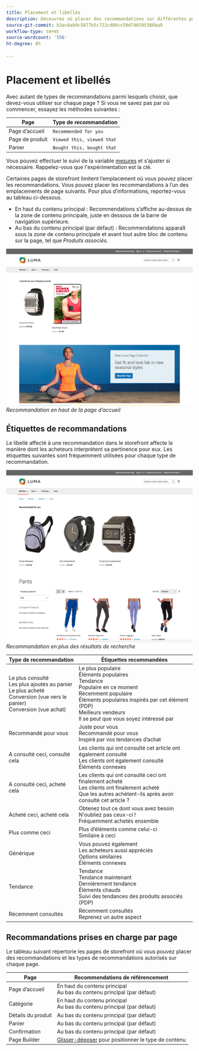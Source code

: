 ```yaml
---
title: Placement et libellés
description: Découvrez où placer des recommandations sur différentes pages de votre site et des suggestions pour les étiquettes fréquemment utilisées pour chaque type de recommandation.
source-git-commit: b3ac6ab9c5877b5c722cd08cc50d746595386ba9
workflow-type: tm+mt
source-wordcount: '556'
ht-degree: 0%

---
```


# Placement et libellés

Avec autant de types de recommandations parmi lesquels choisir, que devez-vous utiliser sur chaque page ? Si vous ne savez pas par où commencer, essayez les méthodes suivantes :

| Page | Type de recommandation |
|---|---|
| Page d’accueil | `Recommended for you` |
| Page de produit | `Viewed this, viewed that` |
| Panier | `Bought this, bought that` |

Vous pouvez effectuer le suivi de la variable [mesures](workspace.md) et s’ajuster si nécessaire. Rappelez-vous que l&#39;expérimentation est la clé.

Certaines pages de storefront limitent l’emplacement où vous pouvez placer les recommandations. Vous pouvez placer les recommandations à l’un des emplacements de page suivants. Pour plus d’informations, reportez-vous au tableau ci-dessous.

- En haut du contenu principal : Recommendations s’affiche au-dessus de la zone de contenu principale, juste en dessous de la barre de navigation supérieure.
- Au bas du contenu principal (par défaut) : Recommendations apparaît sous la zone de contenu principale et avant tout autre bloc de contenu sur la page, tel que _Produits associés_.

![Emplacement des recommandations](assets/storefront-home-page-top.png)
_Recommandation en haut de la page d’accueil_

## Étiquettes de recommandations

Le libellé affecté à une recommandation dans le storefront affecte la manière dont les acheteurs interprètent sa pertinence pour eux. Les étiquettes suivantes sont fréquemment utilisées pour chaque type de recommandation.

![Emplacement des recommandations](assets/storefront-search-results-top.png)
_Recommandation en plus des résultats de recherche_

| Type de recommandation | Étiquettes recommandées |
|---|---|
| Le plus consulté<br> Les plus ajoutés au panier<br>Le plus acheté<br>Conversion (vue vers le panier)<br>Conversion (vue achat) | Le plus populaire<br>Éléments populaires<br>Tendance<br>Populaire en ce moment<br>Récemment populaire<br>Éléments populaires inspirés par cet élément (PDP)<br>Meilleurs vendeurs<br>Il se peut que vous soyez intéressé par |
| Recommandé pour vous | Juste pour vous<br>Recommandé pour vous<br>Inspiré par vos tendances d’achat |
| A consulté ceci, consulté cela | Les clients qui ont consulté cet article ont également consulté<br>Les clients ont également consulté<br>Éléments connexes |
| A consulté ceci, acheté cela | Les clients qui ont consulté ceci ont finalement acheté<br>Les clients ont finalement acheté<br>Que les autres achètent-ils après avoir consulté cet article ? |
| Acheté ceci, acheté cela | Obtenez tout ce dont vous avez besoin<br>N&#39;oubliez pas ceux-ci !<br>Fréquemment achetés ensemble |
| Plus comme ceci | Plus d’éléments comme celui-ci<br>Similaire à ceci |
| Générique | Vous pouvez également<br>Les acheteurs aussi appréciés<br>Options similaires<br>Éléments connexes |
| Tendance | Tendance<br>Tendance maintenant<br>Dernièrement tendance<br>Éléments chauds<br>Suivi des tendances des produits associés (PDP) |
| Récemment consultés | Récemment consultés<br>Reprenez un autre aspect |

## Recommandations prises en charge par page

Le tableau suivant répertorie les pages de storefront où vous pouvez placer des recommandations et les types de recommandations autorisés sur chaque page.

| Page | Recommendations de référencement |
|---|---|
| Page d’accueil | En haut du contenu principal<br>Au bas du contenu principal (par défaut) | Le plus consulté<br>Le plus acheté<br>Les plus ajoutés au panier<br>Recommandé pour vous<br>Tendance |
| Catégorie | En haut du contenu principal<br>Au bas du contenu principal (par défaut) | Le plus consulté<br>Le plus acheté<br>Les plus ajoutés au panier<br>Recommandé pour vous<br>Tendance |
| Détails du produit | Au bas du contenu principal (par défaut) | Le plus consulté<br>Le plus acheté<br>Les plus ajoutés au panier<br>A consulté ceci, consulté cela<br>Consulté ceci, acheté cela<br>Acheté ceci, acheté cela<br>Plus comme suit<br>Tendance<br>similarité visuelle |
| Panier | Au bas du contenu principal (par défaut) | Le plus consulté<br>Le plus acheté<br>Les plus ajoutés au panier<br>A consulté ceci, consulté cela<br>Consulté ceci, acheté cela<br>Acheté ceci, acheté cela<br>Plus comme suit<br>Tendance |
| Confirmation | Au bas du contenu principal (par défaut) | Le plus consulté<br>Le plus acheté<br>Les plus ajoutés au panier<br>A consulté ceci, consulté cela<br>Consulté ceci, acheté cela<br>Acheté ceci, acheté cela<br>Plus comme suit<br>Tendance |
| Page Builder | [Glisser-déposer](https://docs.magento.com/user-guide/cms/page-builder-add-recommendations.html#add-an-existing-recommendation-unit) pour positionner le type de contenu | Le plus consulté<br>Le plus acheté<br>Les plus ajoutés au panier<br>Recommandé pour vous<br>Tendance |
